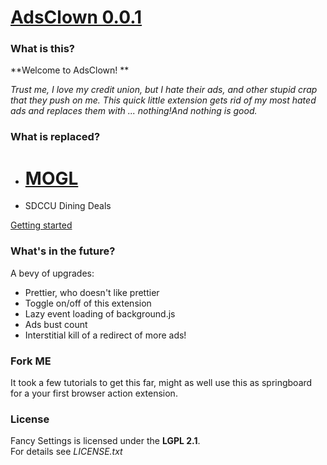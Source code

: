 # [AdsClown 0.0.1](https://github.com/bencten/adsclown)
### What is this?

**Welcome to AdsClown! ** 

*Trust me, I love my credit union, but I hate their ads, and other stupid crap that they push on me. This quick little extension gets rid of my most hated ads and replaces them with ... nothing!And nothing is good.*

### What is replaced?
- # [MOGL](https://www.mogl.com/)
- SDCCU Dining Deals

[Getting started](https://github.com/bencten/adsclown/wiki)  


### What's in the future? 
A bevy of upgrades:
- Prettier, who doesn't like prettier
- Toggle on/off of this extension
- Lazy event loading of background.js
- Ads bust count
- Interstitial kill of a redirect of more ads!


### Fork ME
It took a few tutorials to get this far, might as well use this as springboard for a your first browser action extension. 

### License
Fancy Settings is licensed under the **LGPL 2.1**.  
For details see *LICENSE.txt*
